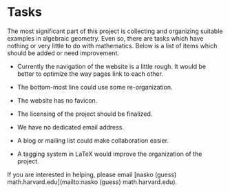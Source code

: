 Tasks
===========

The most significant part of this project is collecting and organizing suitable examples in algebraic geometry. Even so, there are tasks which have nothing or very little to do with mathematics. Below is a list of items which should be added or need improvement.

* Currently the navigation of the website is a little rough. It would be better to optimize the way pages link to each other.

* The bottom-most line could use some re-organization.

* The website has no favicon.

* The licensing of the project should be finalized.

* We have no dedicated email address.

* A blog or mailing list could make collaboration easier.

* A tagging system in LaTeX would improve the organization of the project.

If you are interested in helping, please email [nasko (guess) math.harvard.edu](mailto:nasko (guess) math.harvard.edu).
